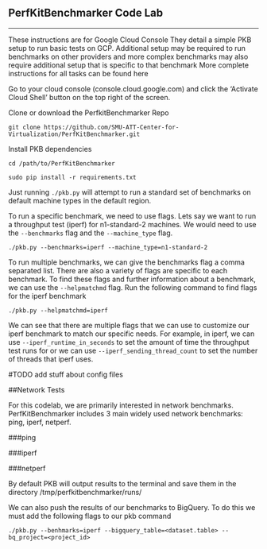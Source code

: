 PerfKitBenchmarker Code Lab
--------------
--------------

These instructions are for Google Cloud Console
They detail a simple PKB setup to run basic tests on GCP. Additional setup may be required to run benchmarks on other providers and more complex benchmarks may also require additional setup that is specific to that benchmark
More complete instructions for all tasks can be found here

Go to your cloud console (console.cloud.google.com) and click the ‘Activate Cloud Shell’ button on the top right of the screen.

Clone or download the PerfkitBenchmarker Repo

    git clone https://github.com/SMU-ATT-Center-for-Virtualization/PerfKitBenchmarker.git

Install PKB dependencies

    cd /path/to/PerfKitBenchmarker
    
    sudo pip install -r requirements.txt

Just running `./pkb.py` will attempt to run a standard set of benchmarks on default machine types in the default region.

To run a specific benchmark, we need to use flags. Lets say we want to run a throughput test (iperf) for n1-standard-2 machines. We would need to use the `--benchmarks` flag and the `--machine_type` flag.

    ./pkb.py --benchmarks=iperf --machine_type=n1-standard-2
    
To run multiple benchmarks, we can give the benchmarks flag a comma separated list.
There are also a variety of flags are specific to each benchmark. To find these flags and further information about a benchmark, we can use the `--helpmatchmd` flag. Run the following command to find flags for the iperf benchmark

    ./pkb.py --helpmatchmd=iperf
    
We can see that there are multiple flags that we can use to customize our iperf benchmark to match our specific needs. For example, in iperf, we can use `--iperf_runtime_in_seconds` to set the amount of time the throughput test runs for or we can use `--iperf_sending_thread_count` to set the number of threads that iperf uses.

#TODO add stuff about config files

##Network Tests

For this codelab, we are primarily interested in network benchmarks. PerfKitBenchmarker includes 3 main widely used network benchmarks: ping, iperf, netperf.

###ping

###iperf

###netperf



By default PKB will output results to the terminal and save them in the directory /tmp/perfkitbenchmarker/runs/

We can also push the results of our benchmarks to BigQuery. To do this we must add the following flags to our pkb command

    ./pkb.py --benhmarks=iperf --bigquery_table=<dataset.table> --bq_project=<project_id>
